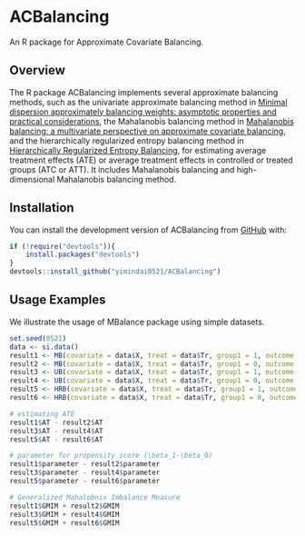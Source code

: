 # ACBalancing

An R package for Approximate Covariate Balancing.

<!-- badges: start -->

<!-- badges: end -->

## Overview

The R package ACBalancing implements several approximate balancing methods, such as the univariate approximate balancing method in [Minimal dispersion approximately balancing weights: asymptotic properties and practical considerations](https://doi.org/10.1093/biomet/asz050), the Mahalanobis balancing method in [Mahalanobis balancing: a multivariate perspective on approximate covariate balancing](https://arxiv.org/abs/2204.13439), and the hierarchically regularized entropy balancing method in [Hierarchically Regularized Entropy Balancing](http://dx.doi.org/10.2139/ssrn.3807620), for estimating average treatment effects (ATE) or average treatment effects in controlled or treated groups (ATC or ATT). It includes Mahalanobis balancing and high-dimensional Mahalanobis balancing method.

## Installation

You can install the development version of ACBalancing from [GitHub](https://github.com/) with:

``` r
if (!require("devtools")){
    install.packages("devtools")
}
devtools::install_github("yimindai0521/ACBalancing")
```

## Usage Examples

We illustrate the usage of MBalance package using simple datasets.

``` r
set.seed(0521)
data <- si.data()
result1 <- MB(covariate = data$X, treat = data$Tr, group1 = 1, outcome = data$Y)
result2 <- MB(covariate = data$X, treat = data$Tr, group1 = 0, outcome = data$Y)
result3 <- UB(covariate = data$X, treat = data$Tr, group1 = 1, outcome = data$Y)
result4 <- UB(covariate = data$X, treat = data$Tr, group1 = 0, outcome = data$Y)
result5 <- HRB(covariate = data$X, treat = data$Tr, group1 = 1, outcome = data$Y, second.moment = FALSE, third.moment = FALSE, interact = FALSE)
result6 <- HRB(covariate = data$X, treat = data$Tr, group1 = 0, outcome = data$Y, second.moment = FALSE, third.moment = FALSE, interact = FALSE)

# estimating ATE
result1$AT - result2$AT
result3$AT - result4$AT
result5$AT - result6$AT

# parameter for propensity score (\beta_1-\beta_0)
result1$parameter - result2$parameter
result3$parameter - result4$parameter
result5$parameter - result6$parameter

# Generalized Mahalobnis Imbalance Measure
result1$GMIM + result2$GMIM
result3$GMIM + result4$GMIM
result5$GMIM + result6$GMIM
```
